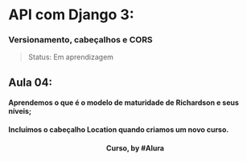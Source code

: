 #  API com Django 3: 
### Versionamento, cabeçalhos e CORS

> Status: Em aprendizagem

## Aula 04: 

#### Aprendemos o que é o modelo de maturidade de Richardson e seus níveis;

#### Incluímos o cabeçalho Location quando criamos um novo curso.

<div align=center>
  <h4>Curso, by #Alura</h4>